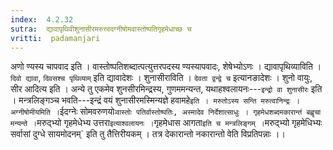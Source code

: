 ```yaml
---
index:  4.2.32
sutra:  द्यावापृथिवीशुनासीरमरुत्त्वदग्नीषोमवास्तोष्पतिगृहमेधाच्छ च
vritti:  padamanjari
---
```


अणो ण्यस्य चापवाद इति । वास्तोष्पतिशब्दात्पत्युत्तरपदस्य ण्यस्यापवादः, शेषेभ्योऽणः । द्यावापृथिव्याविति । `दिवो द्यावा`, `दिवसश्च पृथिव्याम्` इति द्यावादेशः । शुनासीराविति । `देवता द्वन्द्वे च` इत्यानङादेशः । शुनो वायुः, सीर आदित्य इति । अन्ये तु एकमेव शुनसीरमिन्द्रस्य, गुणममन्यन्त, यथाहश्वलायनः---`इन्द्रो वा शुनासीरः` इति । मन्त्रलिङ्गञ्च भवति---इन्द्रं वयं शुनासीरमस्मिन्यज्ञे हवामहे` इति । मरुतोऽस्य सन्ति मरुत्वानिन्द्रः । अग्नीषोमीयमिति । `ईदग्नेः सोमवरुणयोः` वास्तोः पतिर्वास्तोष्पतिः, अस्मादेव निर्देशात्साधुः । गृहमेधशब्दमकारान्तं बह्वृचा मन्यन्ते । `मरुद्भ्यो गृहमेधेभ्य उत्तरा` इत्याश्वलायनः । `गृहमेधास आगता` इति च मन्त्रलिङ्गम् । `मरुद्भ्यो गृहमेधिभ्यः सर्वासां दुग्धे सायमोदनम्` इति तु तैत्तिरीयकम् । तत्र देकारान्तो नकारान्तो वेति विप्रतिपन्नाः ।।
